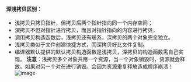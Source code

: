 #### 深浅拷贝区别：

* 浅拷贝只拷贝指针，但拷贝后两个指针指向同一个内存空间；
* 深拷贝不但对指针进行拷贝，而且对指针指向的内容进行拷贝，
* 调用拷贝构造函数后，浅拷贝还有联系，深拷贝的两个对象完全独立。
* 浅拷贝类似于文件创建快捷方式，而深拷贝好比文件复制。
* 编译器默认提供的默认拷贝构造函数是浅拷贝，深拷贝的构造函数需自己实现。
**注意**：浅拷贝多个对象共用一个资源，当一个对象销毁时，资源就会释放。如果对另一个对在进行销毁。会因为资源重复释放造成程序崩溃！
![image](https://pic2.zhimg.com/80/v2-d3ddd43ab4e91fe03fc8a9df2a873a01_1440w.jpg)